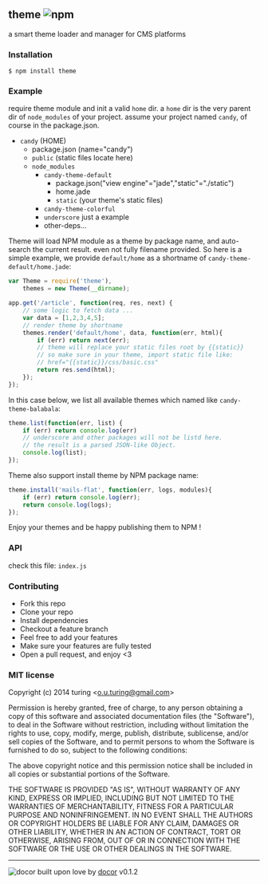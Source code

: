 ## theme ![npm](https://badge.fury.io/js/theme.png)

a smart theme loader and manager for CMS platforms

### Installation

```
$ npm install theme
```

### Example

require theme module and init a valid `home` dir.
a `home` dir is the very parent dir of `node_modules` of your project.
assume your project named `candy`, of course in the package.json.

- `candy` (HOME)
    - package.json (name="candy")
    - `public` (static files locate here)
    - `node_modules`
        - `candy-theme-default`
            - package.json("view engine"="jade","static"="./static")
            - home.jade
            - `static` (your theme's static files)
        - `candy-theme-colorful`
        - `underscore` just a example
        - other-deps...

Theme will load NPM module as a theme by package name, and auto-search the current result. even not fully filename provided. So here is a simple example, we provide `default/home` as a shortname of `candy-theme-default/home.jade`:

````javascript
var Theme = require('theme'),
    themes = new Theme(__dirname);

app.get('/article', function(req, res, next) {
    // some logic to fetch data ...
    var data = [1,2,3,4,5];
    // render theme by shortname
    themes.render('default/home', data, function(err, html){
        if (err) return next(err);
        // theme will replace your static files root by {{static}}
        // so make sure in your theme, import static file like:
        // href="{{static}}/css/basic.css"
        return res.send(html);
    });
});
````
In this case below, we list all available themes which named like `candy-theme-balabala`:

````javascript
theme.list(function(err, list) {
    if (err) return console.log(err)
    // underscore and other packages will not be listd here.
    // the result is a parsed JSON-like Object.
    console.log(list);
});
````
Theme also support install theme by NPM package name:

````javascript
theme.install('mails-flat', function(err, logs, modules){
    if (err) return console.log(err);
    return console.log(logs);
});
````

Enjoy your themes and be happy publishing them to NPM !

### API
check this file: `index.js`

### Contributing
- Fork this repo
- Clone your repo
- Install dependencies
- Checkout a feature branch
- Feel free to add your features
- Make sure your features are fully tested
- Open a pull request, and enjoy <3

### MIT license
Copyright (c) 2014 turing &lt;o.u.turing@gmail.com&gt;

Permission is hereby granted, free of charge, to any person obtaining a copy
of this software and associated documentation files (the &quot;Software&quot;), to deal
in the Software without restriction, including without limitation the rights
to use, copy, modify, merge, publish, distribute, sublicense, and/or sell
copies of the Software, and to permit persons to whom the Software is
furnished to do so, subject to the following conditions:

The above copyright notice and this permission notice shall be included in
all copies or substantial portions of the Software.

THE SOFTWARE IS PROVIDED &quot;AS IS&quot;, WITHOUT WARRANTY OF ANY KIND, EXPRESS OR
IMPLIED, INCLUDING BUT NOT LIMITED TO THE WARRANTIES OF MERCHANTABILITY,
FITNESS FOR A PARTICULAR PURPOSE AND NONINFRINGEMENT. IN NO EVENT SHALL THE
AUTHORS OR COPYRIGHT HOLDERS BE LIABLE FOR ANY CLAIM, DAMAGES OR OTHER
LIABILITY, WHETHER IN AN ACTION OF CONTRACT, TORT OR OTHERWISE, ARISING FROM,
OUT OF OR IN CONNECTION WITH THE SOFTWARE OR THE USE OR OTHER DEALINGS IN
THE SOFTWARE.

---
![docor](https://cdn1.iconfinder.com/data/icons/windows8_icons_iconpharm/26/doctor.png)
built upon love by [docor](https://github.com/turingou/docor.git) v0.1.2
